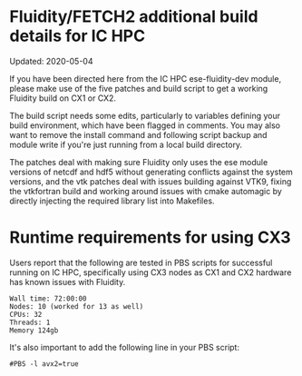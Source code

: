 # Fluidity/FETCH2 additional build details for IC HPC

Updated: 2020-05-04

If you have been directed here from the IC HPC ese-fluidity-dev module, please make use of the five patches and build script to get a working Fluidity build on CX1 or CX2.

The build script needs some edits, particularly to variables defining your build environment, which have been flagged in comments. You may also want to remove the install command and following script backup and module write if you're just running from a local build directory.

The patches deal with making sure Fluidity only uses the ese module versions of netcdf and hdf5 without generating conflicts against the system versions, and the vtk patches deal with issues building against VTK9, fixing the vtkfortran build and working around issues with cmake automagic by directly injecting the required library list into Makefiles.

# Runtime requirements for using CX3

Users report that the following are tested in PBS scripts for successful running on IC HPC, specifically using CX3 nodes as CX1 and CX2 hardware has known issues with Fluidity.

```
Wall time: 72:00:00
Nodes: 10 (worked for 13 as well)
CPUs: 32
Threads: 1
Memory 124gb
```

It's also important to add the following line in your PBS script:

```
#PBS -l avx2=true
```
